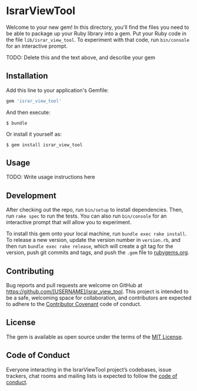 # IsrarViewTool

Welcome to your new gem! In this directory, you'll find the files you need to be able to package up your Ruby library into a gem. Put your Ruby code in the file `lib/israr_view_tool`. To experiment with that code, run `bin/console` for an interactive prompt.

TODO: Delete this and the text above, and describe your gem

## Installation

Add this line to your application's Gemfile:

```ruby
gem 'israr_view_tool'
```

And then execute:

    $ bundle

Or install it yourself as:

    $ gem install israr_view_tool

## Usage

TODO: Write usage instructions here

## Development

After checking out the repo, run `bin/setup` to install dependencies. Then, run `rake spec` to run the tests. You can also run `bin/console` for an interactive prompt that will allow you to experiment.

To install this gem onto your local machine, run `bundle exec rake install`. To release a new version, update the version number in `version.rb`, and then run `bundle exec rake release`, which will create a git tag for the version, push git commits and tags, and push the `.gem` file to [rubygems.org](https://rubygems.org).

## Contributing

Bug reports and pull requests are welcome on GitHub at https://github.com/[USERNAME]/israr_view_tool. This project is intended to be a safe, welcoming space for collaboration, and contributors are expected to adhere to the [Contributor Covenant](http://contributor-covenant.org) code of conduct.

## License

The gem is available as open source under the terms of the [MIT License](https://opensource.org/licenses/MIT).

## Code of Conduct

Everyone interacting in the IsrarViewTool project’s codebases, issue trackers, chat rooms and mailing lists is expected to follow the [code of conduct](https://github.com/[USERNAME]/israr_view_tool/blob/master/CODE_OF_CONDUCT.md).
